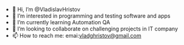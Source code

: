 - 👋 Hi, I’m @VladislavHristov
- 👀 I’m interested in programming and testing software and apps
- 🌱 I’m currently learning Automation QA
- 💞️ I’m looking to collaborate on challenging projects in IT company
- 📫 How to reach me: emai:vladghristov@gmail.com

<!---
VladislavHristov/VladislavHristov is a ✨ special ✨ repository because its `README.md` (this file) appears on your GitHub profile.
You can click the Preview link to take a look at your changes.
--->

